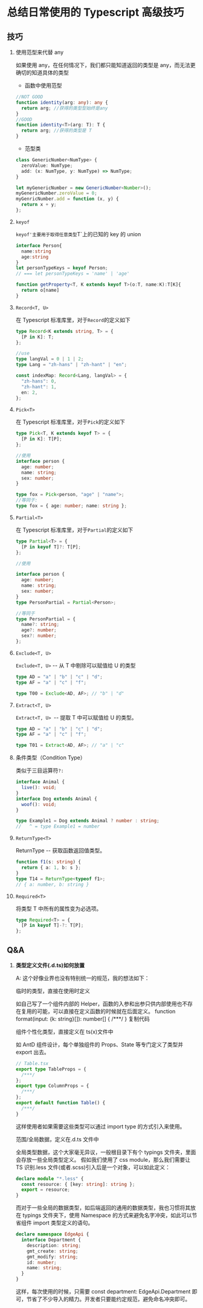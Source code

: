 # 总结日常使用的 Typescript 高级技巧

## 技巧

1. 使用范型来代替 any

   如果使用 any，在任何情况下，我们都只能知道返回的类型是 any，而无法更确切的知道具体的类型

   - 函数中使用范型

   ```ts
   //NOT GOOD
   function identity(arg: any): any {
     return arg; //获得的类型型始终是any
   }
   //GOOD
   function identity<T>(arg: T): T {
     return arg; //获得的类型是 T
   }
   ```

   - 范型类

   ```ts
   class GenericNumber<NumType> {
     zeroValue: NumType;
     add: (x: NumType, y: NumType) => NumType;
   }

   let myGenericNumber = new GenericNumber<Number>();
   myGenericNumber.zeroValue = 0;
   myGenricNumber.add = function (x, y) {
     return x + y;
   };
   ```

2. `keyof`

    `keyof'主要用于取得任意类型`T`上的已知的 key 的 union

    ```ts
    interface Person{
      name:string
      age:string
    }
    let personTypeKeys = keyof Person;
    // === let personTypeKeys = 'name' | 'age'

    function getProperty<T, K extends keyof T>(o:T, name:K):T[K]{
      return o[name]
    }
    ```

3.  `Record<T, U>`

    在 Typescript 标准库里，对于`Record`的定义如下

    ```ts
    type Record<K extends string, T> = {
      [P in K]: T;
    };
    ```

    ```ts
    //use
    type langVal = 0 | 1 | 2;
    type Lang = "zh-hans" | "zh-hant" | "en";

    const indexMap: Record<Lang, langVal> = {
      "zh-hans": 0,
      "zh-hant": 1,
      en: 2,
    };
    ```

4.  `Pick<T>`

    在 Typescript 标准库里，对于`Pick`的定义如下

    ```ts
    type Pick<T, K extends keyof T> = {
      [P in K]: T[P];
    };
    ```

    ```ts
    //使用
    interface person {
      age: number;
      name: string;
      sex: number;
    }

    type fox = Pick<person, "age" | "name">;
    //等同于:
    type fox = { age: number; name: string };
    ```

5.  `Partial<T>`

    在 Typescript 标准库里，对于`Partial`的定义如下

    ```ts
    type Partial<T> = {
      [P in keyof T]?: T[P];
    };
    ```

    ```ts
    //使用

    interface person {
      age: number;
      name: string;
      sex: number;
    }
    type PersonPartial = Partial<Person>;

    //等同于
    type PersonPartial = {
      name?: string;
      age?: number;
      sex?: number;
    };
    ```

6.  `Exclude<T, U>`

    `Exclude<T, U>` -- 从 T 中剔除可以赋值给 U 的类型

    ```ts
    type AD = "a" | "b" | "c" | "d";
    type AF = "a" | "c" | "f";

    type T00 = Exclude<AD, AF>; // "b" | "d"
    ```

7. `Extract<T, U>`
      
    `Extract<T, U> `-- 提取 T 中可以赋值给 U 的类型。

    ```ts
    type AD = "a" | "b" | "c" | "d";
    type AF = "a" | "c" | "f";

    type T01 = Extract<AD, AF>; // "a" | "c"
    ```

8. 条件类型（Condition Type）

    类似于三目运算符`?:`

    ```ts
    interface Animal {
      live(): void;
    }
    interface Dog extends Animal {
      woof(): void;
    }

    type Example1 = Dog extends Animal ? number : string;
    //   ^ = type Example1 = number
    ```

9.  `ReturnType<T>`

    ReturnType<T> -- 获取函数返回值类型。

    ```ts
    function f1(s: string) {
      return { a: 1, b: s };
    }
    type T14 = ReturnType<typeof f1>;
    // { a: number, b: string }
    ```

10. `Required<T>`

    将类型 T 中所有的属性变为必选项。

    ```ts
    type Required<T> = {
      [P in keyof T]-?: T[P];
    };
    ```

## Q&A

1. **类型定义文件(.d.ts)如何放置**

    A: 这个好像业界也没有特别统一的规范，我的想法如下：

    临时的类型，直接在使用时定义

    如自己写了一个组件内部的 Helper，函数的入参和出参只供内部使用也不存在复用的可能，可以直接在定义函数的时候就在后面定义。
    function format(input: {k: string}[]): number[] { /\*\*\*/ }
    复制代码

    组件个性化类型，直接定义在 ts(x)文件中

    如 AntD 组件设计，每个单独组件的 Props、State 等专门定义了类型并 export 出去。

    ```ts
    // Table.tsx
    export type TableProps = {
      /***/
    };
    export type ColumnProps = {
      /***/
    };
    export default function Table() {
      /***/
    }
    ```

    这样使用者如果需要这些类型可以通过 import type 的方式引入来使用。

    范围/全局数据，定义在.d.ts 文件中

    全局类型数据，这个大家毫无异议，一般根目录下有个 typings 文件夹，里面会存放一些全局类型定义。
    假如我们使用了 css module，那么我们需要让 TS 识别.less 文件(或者.scss)引入后是一个对象，可以如此定义：

    ```ts
    declare module "*.less" {
      const resource: { [key: string]: string };
      export = resource;
    }
    ```

    而对于一些全局的数据类型，如后端返回的通用的数据类型，我也习惯将其放在 typings 文件夹下，使用 Namespace 的方式来避免名字冲突，如此可以节省组件 import 类型定义的语句。

    ```ts
    declare namespace EdgeApi {
      interface Department {
        description: string;
        gmt_create: string;
        gmt_modify: string;
        id: number;
        name: string;
      }
    }
    ```

    这样，每次使用的时候，只需要 const department: EdgeApi.Department 即可，节省了不少导入的精力。开发者只要能约定规范，避免命名冲突即可。
